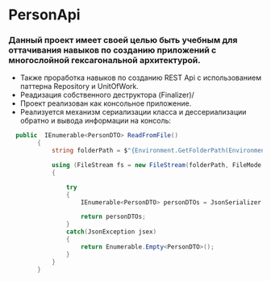 # PersonApi
### Данный проект имеет своей целью быть учебным для оттачивания навыков по созданию приложений с многослойной гексагональной архитектурой.
- Также проработка навыков по созданию REST Api с использованием паттерна Repository и UnitOfWork.
- Реадизация собственного деструктора (Finalizer)/
- Проект реализован как консольное приложение.
- Реализуется механизм сериализации класса и дессериализации обратно и вывода информации на консоль:
```c#
  public  IEnumerable<PersonDTO> ReadFromFile()
        {
            string folderPath = $"{Environment.GetFolderPath(Environment.SpecialFolder.DesktopDirectory)}\\Persons.json";

            using (FileStream fs = new FileStream(folderPath, FileMode.OpenOrCreate))
            {

                try
                {
                    IEnumerable<PersonDTO> personDTOs = JsonSerializer.Deserialize<IEnumerable<PersonDTO>>(fs);

                    return personDTOs;
                }
                catch(JsonException jsex)
                {
                    return Enumerable.Empty<PersonDTO>();
                }
            }
        }
```
